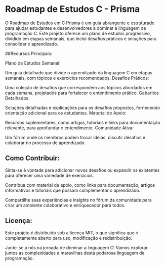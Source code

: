 # Roadmap de Estudos C - Prisma

O Roadmap de Estudos em C Prisma é um guia abrangente e estruturado para ajudar estudantes e desenvolvedores a dominar a linguagem de programação C. Este projeto oferece um plano de estudos progressivo, dividido em etapas semanais, que inclui desafios práticos e soluções para consolidar o aprendizado.

##Recursos Principais:

Plano de Estudos Semanal:

Um guia detalhado que divide o aprendizado da linguagem C em etapas semanais, com tópicos e exercícios recomendados.
Desafios Práticos:

Uma coleção de desafios que correspondem aos tópicos abordados em cada semana, projetados para fortalecer o entendimento prático.
Gabaritos Detalhados:

Soluções detalhadas e explicações para os desafios propostos, fornecendo orientação adicional para os estudantes.
Material de Apoio:

Recursos suplementares, como artigos, tutoriais e links para documentação relevante, para aprofundar o entendimento.
Comunidade Ativa:

Um fórum onde os membros podem trocar ideias, discutir desafios e colaborar no processo de aprendizado.

## Como Contribuir:

Sinta-se à vontade para adicionar novos desafios ou expandir os existentes para oferecer uma variedade de exercícios.

Contribua com material de apoio, como links para documentação, artigos informativos e tutoriais que possam complementar o aprendizado.

Compartilhe suas experiências e insights no fórum da comunidade para criar um ambiente colaborativo e enriquecedor para todos.

## Licença:

Este projeto é distribuído sob a licença MIT, o que significa que é completamente aberto para uso, modificação e redistribuição.

Junte-se a nós na jornada de dominar a linguagem C! Vamos explorar juntos as complexidades e maravilhas desta poderosa linguagem de programação.




